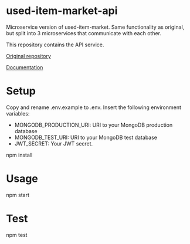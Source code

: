# used-item-market-api
Microservice version of used-item-market. Same functionality as original, but split into 3 microservices that communicate with each other.

This repository contains the API service.

[Original repository](https://github.com/samijouppila/used-item-market)

[Documentation](https://t8josa01-used-item-market.herokuapp.com/api/documentation)


# Setup
Copy and rename .env.example to .env. Insert the following environment variables:
- MONGODB_PRODUCTION_URI: URI to your MongoDB production database
- MONGODB_TEST_URI: URI to your MongoDB test database
- JWT_SECRET: Your JWT secret.

npm install

# Usage
npm start

# Test
npm test
